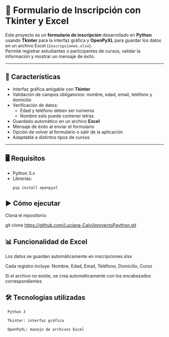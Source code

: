# 📝 Formulario de Inscripción con Tkinter y Excel

Este proyecto es un **formulario de inscripción** desarrollado en **Python** usando **Tkinter** para la interfaz gráfica y **OpenPyXL** para guardar los datos en un archivo Excel (`inscripciones.xlsx`).  
Permite registrar estudiantes o participantes de cursos, validar la información y mostrar un mensaje de éxito.

---

## 🚀 Características

- Interfaz gráfica amigable con **Tkinter**  
- Validación de campos obligatorios: nombre, edad, email, teléfono y domicilio  
- Verificación de datos:  
  - Edad y teléfono deben ser números  
  - Nombre solo puede contener letras  
- Guardado automático en un archivo **Excel**  
- Mensaje de éxito al enviar el formulario  
- Opción de volver al formulario o salir de la aplicación  
- Adaptable a distintos tipos de cursos

---

## 🖥️ Requisitos

- Python 3.x  
- Librerías:  
  ```bash
  pip install openpyxl

## ▶️ Cómo ejecutar

   Cloná el repositorio:

   git clone https://github.com/Luciana-Calvi/proyectoPaython.git

## 📊 Funcionalidad de Excel

   Los datos se guardan automáticamente en inscripciones.xlsx

   Cada registro incluye: Nombre, Edad, Email, Teléfono, Domicilio, Curso

   Si el archivo no existe, se crea automáticamente con los encabezados correspondientes

  ## 🛠️ Tecnologías utilizadas

     Python 3

     Tkinter: interfaz gráfica

     OpenPyXL: manejo de archivos Excel
